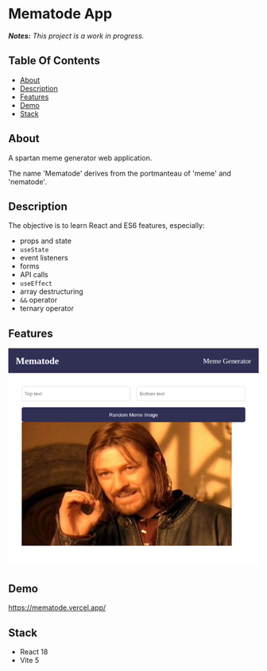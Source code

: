 # Mematode App

_**Notes:** This project is a work in progress._

## Table Of Contents

- [About](#about)
- [Description](#description)
- [Features](#features)
- [Demo](#demo)
- [Stack](#stack)

## About

A spartan meme generator web application.

The name 'Mematode' derives from the portmanteau of 'meme' and 'nematode'.

## Description

The objective is to learn React and ES6 features, especially:

- props and state
- `useState`
- event listeners
- forms
- API calls
- `useEffect`
- array destructuring
- `&&` operator
- ternary operator

## Features

![The screenshot of the app's features.](public/features.png)

## Demo

https://mematode.vercel.app/

## Stack

- React 18
- Vite 5
